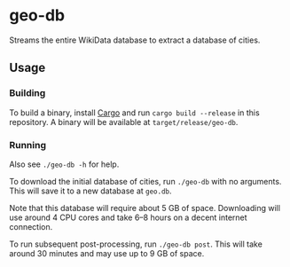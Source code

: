 # geo-db
Streams the entire WikiData database to extract a database of cities.

## Usage
### Building
To build a binary, install [Cargo](https://rust-lang.org) and run `cargo build --release` in this repository.
A binary will be available at `target/release/geo-db`.

### Running
Also see `./geo-db -h` for help.

To download the initial database of cities, run `./geo-db` with no arguments.
This will save it to a new database at `geo.db`.

Note that this database will require about 5 GB of space.
Downloading will use around 4 CPU cores and take 6–8 hours on a decent internet connection.

To run subsequent post-processing, run `./geo-db post`.
This will take around 30 minutes and may use up to 9 GB of space.
